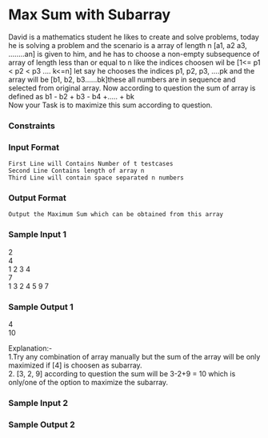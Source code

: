 # Max Sum with Subarray
  David is a mathematics student he likes to create and solve problems, today he is solving a problem and the scenario is a array of length n [a1, a2 a3, ........an] is given to him, and he has to choose a non-empty subsequence of array of length less than or equal to n like the indices choosen wil be [1<= p1 < p2 < p3 .... k<=n]
let say he chooses the indices p1, p2, p3, ....pk and the array will be [b1, b2, b3......bk]these all numbers are in sequence and selected from original array. Now according to question the sum of array is defined as b1 - b2 + b3 - b4 +..... + bk <br/> Now your Task is to maximize this sum according to question.
 
### Constraints

### Input Format 
```
First Line will Contains Number of t testcases 
Second Line Contains length of array n 
Third Line will contain space separated n numbers 
```

### Output Format 
```
Output the Maximum Sum which can be obtained from this array 
```

### Sample Input 1
2<br/>
4<br/>
1 2 3 4 <br/>
7<br/>
1 3 2 4 5 9 7<br/>
### Sample Output 1
4<br/>
10<br/>

Explanation:- <br/>
1.Try any combination of array manually but the sum of the array will be only maximized if [4] is choosen as subarray.<br/>
2. [3, 2, 9]  according to question the sum will be 3-2+9 = 10 which is only/one of the option to maximize the subarray.<br/>

### Sample Input 2


### Sample Output 2
